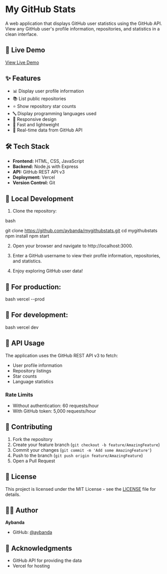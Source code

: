 # My GitHub Stats

A web application that displays GitHub user statistics using the GitHub API. View any GitHub user's profile information, repositories, and statistics in a clean interface.

## 🔴 Live Demo

[View Live Demo](https://mygithubstats-qagiqtx64-aybandas-projects.vercel.app/)

## ✨ Features

- 📊 Display user profile information
- 📚 List public repositories
- ⭐ Show repository star counts
- 🔤 Display programming languages used
- 📱 Responsive design
- 🚀 Fast and lightweight
- 🔄 Real-time data from GitHub API

## 🛠️ Tech Stack

- **Frontend:** HTML, CSS, JavaScript
- **Backend:** Node.js with Express
- **API:** GitHub REST API v3
- **Deployment:** Vercel
- **Version Control:** Git

## 🚀 Local Development

1. Clone the repository:

bash

git clone https://github.com/aybanda/mygithubstats.git
cd mygithubstats
npm install
npm start

2. Open your browser and navigate to http://localhost:3000.

3. Enter a GitHub username to view their profile information, repositories, and statistics.

4. Enjoy exploring GitHub user data!

## 🚀 For production:

bash
vercel --prod

## 🚀 For development:

bash
vercel dev

## 🔑 API Usage

The application uses the GitHub REST API v3 to fetch:

- User profile information
- Repository listings
- Star counts
- Language statistics

### Rate Limits

- Without authentication: 60 requests/hour
- With GitHub token: 5,000 requests/hour

## 🤝 Contributing

1. Fork the repository
2. Create your feature branch (`git checkout -b feature/AmazingFeature`)
3. Commit your changes (`git commit -m 'Add some AmazingFeature'`)
4. Push to the branch (`git push origin feature/AmazingFeature`)
5. Open a Pull Request

## 📝 License

This project is licensed under the MIT License - see the [LICENSE](LICENSE) file for details.

## 👨‍💻 Author

**Aybanda**

- GitHub: [@aybanda](https://github.com/aybanda)

## 🙏 Acknowledgments

- GitHub API for providing the data
- Vercel for hosting
